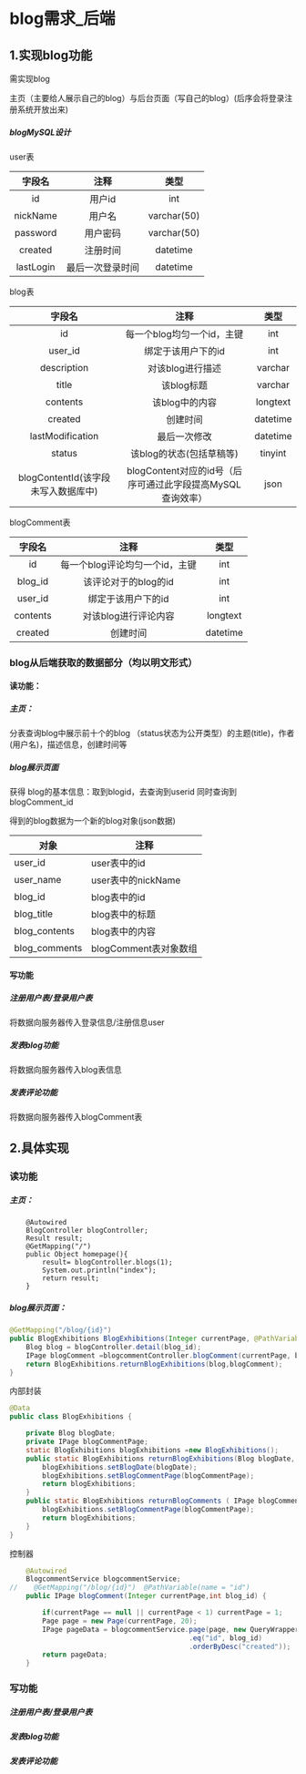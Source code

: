 # blog需求_后端

## 1.实现blog功能

需实现blog

主页（主要给人展示自己的blog）与后台页面（写自己的blog）(后序会将登录注册系统开放出来)

#####  blogMySQL设计

user表

|  字段名   |       注释       |    类型     |
| :-------: | :--------------: | :---------: |
|    id     |      用户id      |     int     |
| nickName  |      用户名      | varchar(50) |
| password  |     用户密码     | varchar(50) |
|  created  |     注册时间     |  datetime   |
| lastLogin | 最后一次登录时间 |  datetime   |

blog表

| 字段名 | 注释 | 类型 |
| :----: |:-----: | :----: |
| id | 每一个blog均匀一个id，主键 | int |
| user_id | 绑定于该用户下的id | int |
| description | 对该blog进行描述 | varchar |
|      title       |         该blog标题         | varchar  |
|     contents     |       该blog中的内容       | longtext |
|     created      |          创建时间          | datetime |
| lastModification |        最后一次修改        | datetime |
| status | 该blog的状态(包括草稿等) | tinyint |
| blogContentId(该字段未写入数据库中) | blogContent对应的id号（后序可通过此字段提高MySQL查询效率） | json |

blogComment表

| 字段名      |              注释              | 类型     |
| :---------: | :----------------------------: | :-------: |
| id          | 每一个blog评论均匀一个id，主键 | int      |
| blog_id     |      该评论对于的blog的id      | int      |
| user_id     |       绑定于该用户下的id       | int      |
| contents |        对该blog进行评论内容        | longtext |
| created | 创建时间 | datetime |



### blog从后端获取的数据部分（均以明文形式）

#### 读功能：

##### 主页：

分表查询blog中展示前十个的blog （status状态为公开类型）的主题(title)，作者(用户名)，描述信息，创建时间等

##### blog展示页面

获得 blog的基本信息：取到blogid，去查询到userid 同时查询到blogComment_id

得到的blog数据为一个新的blog对象(json数据)

| 对象          | 注释                  |
| ------------- | --------------------- |
| user_id       | user表中的id          |
| user_name     | user表中的nickName    |
| blog_id       | blog表中的id          |
| blog_title    | blog表中的标题        |
| blog_contents | blog表中的内容        |
| blog_comments | blogComment表对象数组 |

#### 写功能
##### 注册用户表/登录用户表

将数据向服务器传入登录信息/注册信息user

##### 发表blog功能

将数据向服务器传入blog表信息

##### 发表评论功能

将数据向服务器传入blogComment表

## 2.具体实现

### 读功能

##### 主页：

```
    @Autowired
    BlogController blogController;
    Result result;
    @GetMapping("/")
    public Object homepage(){
        result= blogController.blogs(1);
        System.out.println("index");
        return result;
    }
```

##### blog展示页面：

```java
@GetMapping("/blog/{id}")
public BlogExhibitions BlogExhibitions(Integer currentPage, @PathVariable(name = "id") int blog_id) {
    Blog blog = blogController.detail(blog_id);
    IPage blogComment =blogcommentController.blogComment(currentPage, blog_id);
    return BlogExhibitions.returnBlogExhibitions(blog,blogComment);
}
```
内部封装
```java
@Data
public class BlogExhibitions {

    private Blog blogDate;
    private IPage blogCommentPage;
    static BlogExhibitions blogExhibitions =new BlogExhibitions();
    public static BlogExhibitions returnBlogExhibitions(Blog blogDate, IPage blogCommentPage){
        blogExhibitions.setBlogDate(blogDate);
        blogExhibitions.setBlogCommentPage(blogCommentPage);
        return blogExhibitions;
    }
    public static BlogExhibitions returnBlogComments ( IPage blogCommentPage){
        blogExhibitions.setBlogCommentPage(blogCommentPage);
        return blogExhibitions;
    }
}
```

控制器

```java
    @Autowired
    BlogcommentService blogcommentService;
//    @GetMapping("/blog/{id}")  @PathVariable(name = "id")
    public IPage blogComment(Integer currentPage,int blog_id) {

        if(currentPage == null || currentPage < 1) currentPage = 1;
        Page page = new Page(currentPage, 20);
        IPage pageData = blogcommentService.page(page, new QueryWrapper<Blogcomment>()
                                            .eq("id", blog_id)
                                            .orderByDesc("created"));
        return pageData;
    }
```



### 写功能

##### 注册用户表/登录用户表

##### 发表blog功能

##### 发表评论功能





















